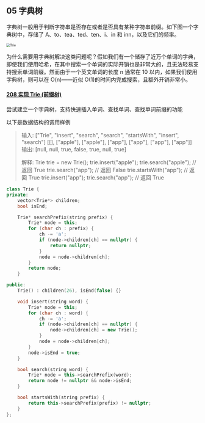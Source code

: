 ## 05 字典树

​	字典树一般用于判断字符串是否存在或者是否具有某种字符串前缀。如下图一个字典树中，存储了 A、to、tea、ted、ten、i、in 和 inn，以及它们的频率。

<img src="/home/wang/Desktop/TechStack/ALGLearning/LeetCode_Cpp/LeetCodeNote/Tree/img/Trie.png" alt="Trie" style="zoom:60%;" />

​	为什么需要用字典树解决这类问题呢？假如我们有一个储存了近万个单词的字典，即使我们使用哈希，在其中搜索一个单词的实际开销也是非常大的，且无法轻易支持搜索单词前缀。然而由于一个英文单词的长度 n 通常在 10 以内，如果我们使用字典树，则可以在 O(n)——近似 O(1)的时间内完成搜索，且额外开销非常小。

#### [208 实现 Trie (前缀树)](https://leetcode-cn.com/problems/implement-trie-prefix-tree/)

尝试建立一个字典树，支持快速插入单词、查找单词、查找单词前缀的功能

以下是数据结构的调用样例

> 输入: ["Trie", "insert", "search", "search", "startsWith", "insert", "search"]
> [[], ["apple"], ["apple"], ["app"], ["app"], ["app"], ["app"]]
> 输出: [null, null, true, false, true, null, true]
>
> 解释:
> Trie trie = new Trie();
> trie.insert("apple");
> trie.search("apple");   // 返回 True
> trie.search("app");     // 返回 False
> trie.startsWith("app"); // 返回 True
> trie.insert("app");
> trie.search("app");     // 返回 True

```cpp
class Trie {
private:
    vector<Trie*> children;
    bool isEnd;

    Trie* searchPrefix(string prefix) {
        Trie* node = this;
        for (char ch : prefix) {
            ch -= 'a';
            if (node->children[ch] == nullptr) {
                return nullptr;
            }
            node = node->children[ch];
        }
        return node;
    }

public:
    Trie() : children(26), isEnd(false) {}

    void insert(string word) {
        Trie* node = this;
        for (char ch : word) {
            ch -= 'a';
            if (node->children[ch] == nullptr) {
                node->children[ch] = new Trie();
            }
            node = node->children[ch];
        }
        node->isEnd = true;
    }

    bool search(string word) {
        Trie* node = this->searchPrefix(word);
        return node != nullptr && node->isEnd;
    }

    bool startsWith(string prefix) {
        return this->searchPrefix(prefix) != nullptr;
    }
};
```
